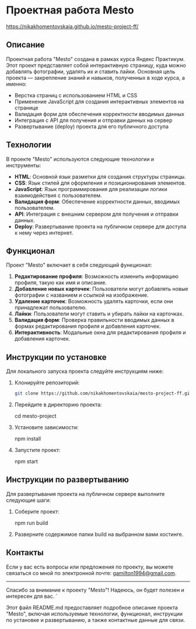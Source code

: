 # Проектная работа Mesto
https://nikakhomentovskaia.github.io/mesto-project-ff/ 

## Описание

Проектная работа "Mesto" создана в рамках курса Яндекс Практикум. Этот проект представляет собой интерактивную страницу, куда можно добавлять фотографии, удалять их и ставить лайки. Основная цель проекта — закрепление знаний и навыков, полученных в ходе курса, а именно:

- Верстка страниц с использованием HTML и CSS
- Применение JavaScript для создания интерактивных элементов на странице
- Валидация форм для обеспечения корректности вводимых данных
- Интеграция с API для получения и отправки данных на сервер
- Развертывание (deploy) проекта для его публичного доступа

## Технологии

В проекте "Mesto" используются следующие технологии и инструменты:

- **HTML**: Основной язык разметки для создания структуры страницы.
- **CSS**: Язык стилей для оформления и позиционирования элементов.
- **JavaScript**: Язык программирования для реализации логики взаимодействия с пользователем.
- **Валидация форм**: Обеспечение корректности данных, вводимых пользователем.
- **API**: Интеграция с внешним сервером для получения и отправки данных.
- **Deploy**: Развертывание проекта на публичном сервере для доступа к нему через интернет.

## Функционал

Проект "Mesto" включает в себя следующий функционал:

1. **Редактирование профиля**: Возможность изменить информацию профиля, такую как имя и описание.
2. **Добавление новых карточек**: Пользователи могут добавлять новые фотографии с названием и ссылкой на изображение.
3. **Удаление карточек**: Возможность удалять карточки, если они принадлежат пользователю.
4. **Лайки**: Пользователи могут ставить и убирать лайки на карточках.
5. **Валидация форм**: Проверка правильности вводимых данных в формах редактирования профиля и добавления карточек.
6. **Интерактивность**: Модальные окна для редактирования профиля и добавления карточек.

## Инструкции по установке

Для локального запуска проекта следуйте инструкциям ниже:

1. Клонируйте репозиторий:
   ```sh
   git clone https://github.com/nikakhomentovskaia/mesto-project-ff.git
   
2. Перейдите в директорию проекта:
  
   cd mesto-project
   
3. Установите зависимости:
  
   npm install
   
4. Запустите проект:
  
   npm start
   
## Инструкции по развертыванию

Для развертывания проекта на публичном сервере выполните следующие шаги:

1. Соберите проект:
  
   npm run build
   
2. Разверните содержимое папки build на выбранном вами хостинге.

## Контакты

Если у вас есть вопросы или предложения по проекту, вы можете связаться со мной по электронной почте: [gamilton1994@gmail.com](mailto:gamilton1994@gmail.com).

---

Спасибо за внимание к проекту "Mesto"! Надеюсь, он будет полезен и интересен для вас.
`

Этот файл README.md предоставляет подробное описание проекта "Mesto", включая используемые технологии, функционал, инструкции по установке и развертыванию, а также контактные данные для связи.
